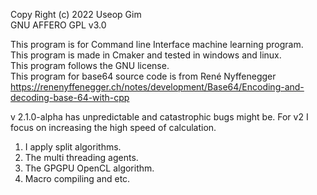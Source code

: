 Copy Right (c) 2022 Useop Gim\
GNU AFFERO GPL v3.0

This program is for Command line Interface machine learning program.\
This program is made in Cmaker and tested in windows and linux.\
This program follows the GNU license.\
This program for base64 source code is from René Nyffenegger https://renenyffenegger.ch/notes/development/Base64/Encoding-and-decoding-base-64-with-cpp

v 2.1.0-alpha has unpredictable and catastrophic bugs might be.
For v2 I focus on increasing the high speed of calculation.
1. I apply split algorithms.
2. The multi threading agents.
3. The GPGPU OpenCL algorithm.
4. Macro compiling and etc. 

